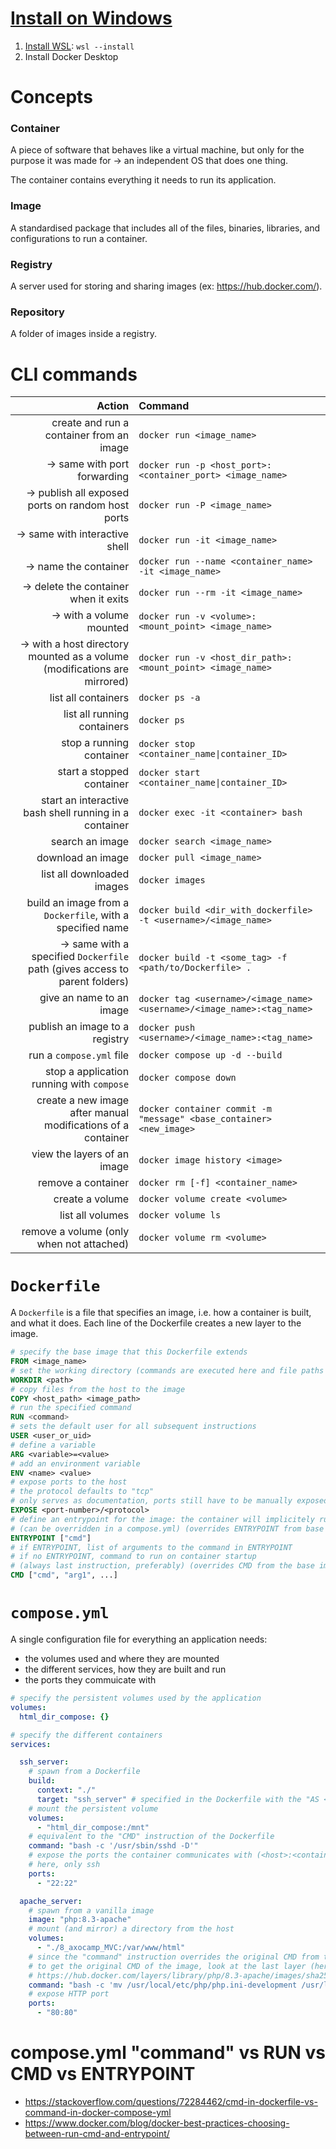 # [Install on Windows](https://docs.docker.com/desktop/setup/install/windows-install/)

1. [Install WSL](https://learn.microsoft.com/en-us/windows/wsl/install): `wsl --install`
2. Install Docker Desktop

# Concepts

### Container

A piece of software that behaves like a virtual machine, but only for the purpose it was made for -> an independent OS that does one thing.

The container contains everything it needs to run its application.

### Image

A standardised package that includes all of the files, binaries, libraries, and configurations to run a container.

### Registry

A server used for storing and sharing images (ex: https://hub.docker.com/).

### Repository

A folder of images inside a registry.

# CLI commands

| Action | Command |
|--:|:--|
| create and run a container from an image | `docker run <image_name>` |
| -> same with port forwarding | `docker run -p <host_port>:<container_port> <image_name>` |
| -> publish all exposed ports on random host ports | `docker run -P <image_name>` |
| -> same with interactive shell | `docker run -it <image_name>` |
| -> name the container | `docker run --name <container_name> -it <image_name>` |
| -> delete the container when it exits | `docker run --rm -it <image_name>` |
| -> with a volume mounted | `docker run -v <volume>:<mount_point> <image_name>` |
| -> with a host directory mounted as a volume (modifications are mirrored) | `docker run -v <host_dir_path>:<mount_point> <image_name>` |
| list all containers | `docker ps -a` |
| list all running containers | `docker ps` |
| stop a running container | `docker stop <container_name\|container_ID>` |
| start a stopped container | `docker start <container_name\|container_ID>` |
| start an interactive bash shell running in a container | `docker exec -it <container> bash` |
| search an image | `docker search <image_name>` |
| download an image | `docker pull <image_name>` |
| list all downloaded images | `docker images` |
| build an image from a `Dockerfile`, with a specified name | `docker build <dir_with_dockerfile> -t <username>/<image_name>` |
| -> same with a specified `Dockerfile` path (gives access to parent folders) | `docker build -t <some_tag> -f <path/to/Dockerfile> .` |
| give an name to an image | `docker tag <username>/<image_name> <username>/<image_name>:<tag_name>` |
| publish an image to a registry | `docker push <username>/<image_name>:<tag_name>` |
| run a `compose.yml` file | `docker compose up -d --build` |
| stop a application running with `compose` | `docker compose down` |
| create a new image after manual modifications of a container | `docker container commit -m "message" <base_container> <new_image>` |
| view the layers of an image | `docker image history <image>` |
| remove a container | `docker rm [-f] <container_name>` |
| create a volume | `docker volume create <volume>` |
| list all volumes | `docker volume ls` |
| remove a volume (only when not attached) | `docker volume rm <volume>` |

# `Dockerfile`

A `Dockerfile` is a file that specifies an image, i.e. how a container is built, and what it does. Each line of the Dockerfile creates a new layer to the image.

```Dockerfile
# specify the base image that this Dockerfile extends
FROM <image_name>
# set the working directory (commands are executed here and file paths are relative to here)
WORKDIR <path>
# copy files from the host to the image
COPY <host_path> <image_path>
# run the specified command
RUN <command>
# sets the default user for all subsequent instructions
USER <user_or_uid>
# define a variable
ARG <variable>=<value>
# add an environment variable
ENV <name> <value>
# expose ports to the host
# the protocol defaults to "tcp"
# only serves as documentation, ports still have to be manually exposed on container creation
EXPOSE <port-number>/<protocol>
# define an entrypoint for the image: the container will implicitely run this executable on startup
# (can be overridden in a compose.yml) (overrides ENTRYPOINT from base image)
ENTRYPOINT ["cmd"]
# if ENTRYPOINT, list of arguments to the command in ENTRYPOINT
# if no ENTRYPOINT, command to run on container startup
# (always last instruction, preferably) (overrides CMD from the base image)
CMD ["cmd", "arg1", ...]
```

# `compose.yml`

A single configuration file for everything an application needs:
- the volumes used and where they are mounted
- the different services, how they are built and run
- the ports they commuicate with

```yaml
# specify the persistent volumes used by the application
volumes:
  html_dir_compose: {}

# specify the different containers
services:

  ssh_server:
    # spawn from a Dockerfile
    build:
      context: "./"
      target: "ssh_server" # specified in the Dockerfile with the "AS <target>" instruction
    # mount the persistent volume
    volumes:
      - "html_dir_compose:/mnt"
    # equivalent to the "CMD" instruction of the Dockerfile
    command: "bash -c '/usr/sbin/sshd -D'"
    # expose the ports the container communicates with (<host>:<container>)
    # here, only ssh
    ports:
      - "22:22"

  apache_server:
    # spawn from a vanilla image
    image: "php:8.3-apache"
    # mount (and mirror) a directory from the host
    volumes:
      - "./8_axocamp_MVC:/var/www/html"
    # since the "command" instruction overrides the original CMD from the image, we have to add it at the end of ours
    # to get the original CMD of the image, look at the last layer (here, "apache2-foreground")
    # https://hub.docker.com/layers/library/php/8.3-apache/images/sha256-9e8338661e2abfc1aa17ca678580ddab53b93ea3cf6ef718d502338639f5264b
    command: "bash -c 'mv /usr/local/etc/php/php.ini-development /usr/local/etc/php/php.ini && apache2-foreground'"
    # expose HTTP port
    ports:
      - "80:80"
```

# compose.yml "command" vs RUN vs CMD vs ENTRYPOINT

- https://stackoverflow.com/questions/72284462/cmd-in-dockerfile-vs-command-in-docker-compose-yml
- https://www.docker.com/blog/docker-best-practices-choosing-between-run-cmd-and-entrypoint/
